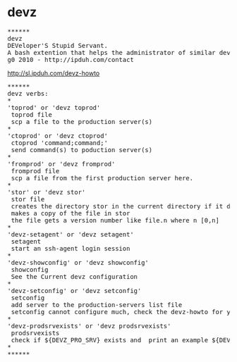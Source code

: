 devz
====
<pre>
******
devz
DEVeloper'S Stupid Servant.
A bash extention that helps the administrator of similar dev and production systems.
g0 2010 - http://ipduh.com/contact
</pre>
http://sl.ipduh.com/devz-howto
<pre>
******
devz verbs:
*
'toprod' or 'devz toprod'
 toprod file
 scp a file to the production server(s)
*
'ctoprod' or 'devz ctoprod'
 ctoprod 'command;command;'
 send command(s) to poduction server(s)
*
'fromprod' or 'devz fromprod'
 fromprod file
 scp a file from the first production server here.
*
'stor' or 'devz stor'
 stor file
 creates the directory stor in the current directory if it does not exist.
 makes a copy of the file in stor
 the file gets a version number like file.n where n [0,n]
*
'devz-setagent' or 'devz setagent'
 setagent
 start an ssh-agent login session
*
'devz-showconfig' or 'devz showconfig'
 showconfig
 See the Current devz configuration
*
'devz-setconfig' or 'devz setconfig'
 setconfig
 add server to the production-servers list file
 setconfig cannot configure much, check the devz-howto for your first setup
*
'devz-prodsrvexists' or 'devz prodsrvexists'
 prodsrvexists
 check if ${DEVZ_PRO_SRV} exists and  print an example ${DEVZ_PRO_SRV} file
*
******
</pre>
